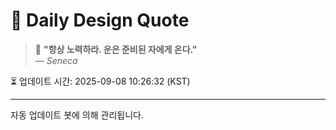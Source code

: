 
# 📘 Daily Design Quote

> 💬 **"항상 노력하라. 운은 준비된 자에게 온다."**  
> — *Seneca*

⏳ 업데이트 시간: 2025-09-08 10:26:32 (KST)

---

자동 업데이트 봇에 의해 관리됩니다.
